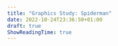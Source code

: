 ```yaml
---
title: "Graphics Study: Spiderman"
date: 2022-10-24T23:36:50+01:00
draft: true
ShowReadingTime: true
---
```


